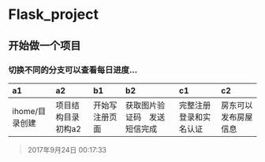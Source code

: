 # Flask_project
## 开始做一个项目
### 切换不同的分支可以查看每日进度...
|a1|a2|b1|b2|c1|c2|
|:---|:-|:---|:--|:--|:---|
|ihome/目录创建|项目结构目录初构a2|开始写注册页面|获取图片验证码　发送短信完成|完整注册登录和实名认证|房东可以发布房屋信息|
 > 2017年9月24日 00:17:33
